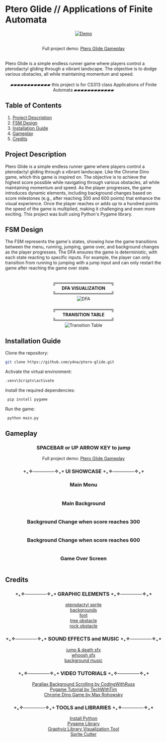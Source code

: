 # Ptero Glide // Applications of Finite Automata
<div align = "center">
  <a href = "https://youtu.be/WWEJSYqGuKQ">
  <img src = "images/ui/ptero-glide.gif" alt = "Demo"/>
  </a>
  
  <br> Full project demo: [Ptero Glide Gameplay](https://youtu.be/WWEJSYqGuKQ)
</div>
<br> Ptero Glide is a simple endless runner game where players control a pterodactyl gliding through a vibrant landscape. The objective is to dodge various obstacles, all while maintaining momentum and speed.
<br>
<div align = "center">
  <br>▰▰▰▰▰▰▰▰▰▰▰▰ this project is for  CS313 class Applications of Finite Automata ▰▰▰▰▰▰▰▰▰▰▰▰
</div>

## Table of Contents
1. [Project Description](#project-description)
2. [FSM Design](#fsm-design)
3. [Installation Guide](#installation-guide)
4. [Gameplay](#gameplay)
5. [Credits](#credits)

## Project Description
Ptero Glide is a simple endless runner game where players control a pterodactyl gliding through a vibrant landscape. Like the Chrome Dino game, which this game is inspired on. The objective is to achieve the highest score possible while navigating through various obstacles, all while maintaining momentum and speed. As the player progresses, the game introduces dynamic elements, including background changes based on score milestones (e.g., after reaching 300 and 600 points) that enhance the visual experience. Once the player reaches or adds up to a hundred points the speed of the game is multiplied, making it challenging and even more exciting. This project was built using Python's Pygame library.

## FSM Design
The FSM represents the game's states, showing how the game transitions between the menu, running, jumping, game over, and background changes as the player progresses. The DFA ensures the game is deterministic, with each state reacting to specific inputs. For example, the player can only transition from running to jumping with a jump input and can only restart the game after reaching the game over state.

<div align = "center">
  <br>╔══════════════════╗
  <br> <b> DFA VISUALIZATION </b>
  <br>╚══════════════════╝
  <br> <img src = "images/dfa_graph.png" alt = "DFA"/> 
  
</div>

<div align = "center">
  <br>╔══════════════════╗
  <br> <b> TRANSITION TABLE </b>
  <br>╚══════════════════╝
  <br> <img src = "images/transition_table.png" alt = "Transition Table"/> 
</div>

## Installation Guide
   Clone the repository:
   ```bash 
   git clone https://github.com/y4na/ptero-glide.git
   ```
  Activate the virtual environment:
   ```bash 
   .venv\Scripts\activate
  ```
  Install the required dependencies:
  ```bash 
   pip install pygame
  ```
  Run the game:
  ```bash 
   python main.py
  ```
## Gameplay
<div align = "center">
  
  ### SPACEBAR or UP ARROW KEY to jump <br>
  Full project demo: [Ptero Glide Gameplay](https://youtu.be/WWEJSYqGuKQ)
  ### ∘₊✧──────✧₊∘ UI SHOWCASE ∘₊✧──────✧₊∘
  ### Main Menu
  <img src = "images/ui/menu.png" alt = ""/> 
  
  ### Main Background
  <img src = "images/ui/bg 1.png" alt = ""/>
 
  ### Background Change when score reaches 300
  <img src = "images/ui/bg 2.png" alt = ""/> 
  
  ### Background Change when score reaches 600
  <img src = "images/ui/bg 3.png" alt = ""/> 

  ### Game Over Screen
  <img src = "images/ui/game over.png" alt = ""/> 
</div>

## Credits
<div align = "center">

  ### ∘₊✧──────✧₊∘ GRAPHIC ELEMENTS ∘₊✧──────✧₊∘
  [pterodactyl sprite](https://tonguesurgery.itch.io/tiny-dinosaur) <br>
  [backgrounds](https://craftpix.net/freebies/free-sky-with-clouds-background-pixel-art-set/) <br>
  [font](https://fontshub.pro/font/junglewood-download) <br>
  [tree obstacle](https://craftpix.net/freebies/free-tree-pixel-art-asset-pack/) <br>
  [rock obstacle](https://craftpix.net/freebies/free-rocks-pixel-art-asset-pack/) <br>

  ### ∘₊✧──────✧₊∘ SOUND EFFECTS and MUSIC ∘₊✧──────✧₊∘
  [jump & death sfx](https://www.sounds-resource.com/browser_games/googlechromedinosaurgame/sound/18002/) <br>
  [whoosh sfx](https://mixkit.co/free-sound-effects/whoosh/) <br>
  [background music](https://www.fesliyanstudios.com/royalty-free-music/download/8-bit-surf/568) <br>
  
  ### ∘₊✧──────✧₊∘ VIDEO TUTORIALS ∘₊✧──────✧₊∘
  [Parallax Background Scrolling by CodingWithRuss](https://www.youtube.com/watch?v=OAH8K5lVYOU) <br>
  [Pygame Tutorial by TechWithTim](https://www.youtube.com/watch?v=waY3LfJhQLY) <br>
  [Chrome Dino Game by Max Rohowsky](https://www.youtube.com/watch?v=KOBKkPWGP-g&list=PL30AETbxgR-fAbwiuU1vDl3owNUPUuVrz) <br>

  ### ∘₊✧──────✧₊∘ TOOLS and LIBRARIES  ∘₊✧──────✧₊∘
  [Install Python](https://www.python.org/downloads/) <br>
  [Pygame Library](https://www.pygame.org/) <br>
  [Graphviz Library Visualization Tool](https://graphviz.org/download/) <br>
  [Sprite Cutter](https://ezgif.com/sprite-cutter) <br>
</div>
